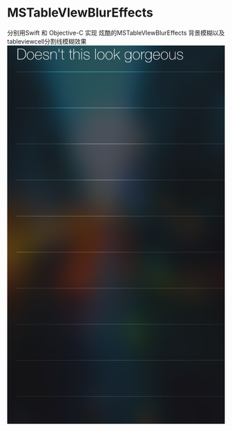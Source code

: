 # MSTableVIewBlurEffects
分别用Swift 和 Objective-C 实现 炫酷的MSTableVIewBlurEffects  背景模糊以及tableviewcell分割线模糊效果
![](screenshot.png)
